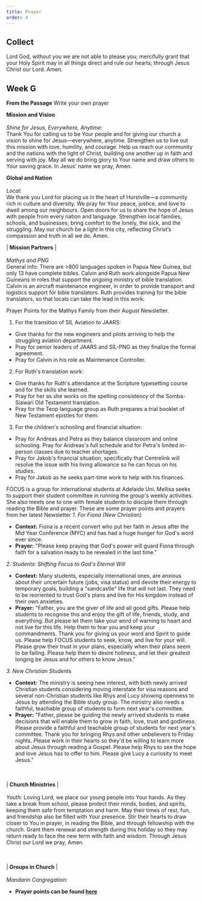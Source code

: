 ```yaml
---
title: Prayer
order: 4
---
```


## Collect
Lord God, without you we are not able to please you; mercifully grant that your Holy Spirit may in all things direct and rule our hearts; through Jesus Christ our Lord. Amen.

## Week G


**From the Passage**
Write your own prayer

**Mission and Vision** 
<br><br> *Shine for Jesus, Everywhere, Anytime:*  
Thank You for calling us to be Your people and for giving our church a vision to shine for Jesus—everywhere, anytime. Strengthen us to live out this mission with love, humility, and courage. Help us reach our community and the nations with the light of Christ, building one another up in faith and serving with joy. May all we do bring glory to Your name and draw others to Your saving grace.
In Jesus’ name we pray, Amen.


**Global and Nation** 
<br><br> *Local*:  
We thank you Lord  for placing us in the heart of Hurstville—a community rich in culture and diversity. We pray for Your peace, justice, and love to dwell among our neighbours. Open doors for us to share the hope of Jesus with people from every nation and language. Strengthen local families, schools, and businesses; bring comfort to the lonely, the sick, and the struggling. May our church be a light in this city, reflecting Christ’s compassion and truth in all we do. Amen.


| **Mission Partners** |
<br><br> *Mathys and PNG*  
General info: There are >800 languages spoken in Papua New Guinea, but only 13 have complete bibles. Calvin and Ruth work alongside Papua New Guineans in roles that support the ongoing ministry of bible translation. Calvin is an aircraft maintenance engineer, in order to provide transport and logistics support for bible translators. Ruth provides training for the bible translators, so that locals can take the lead in this work. 

Prayer Points for the Mathys Family from their August Newsletter. 

1. For the transition of SIL Aviation to JAARS:
- Give thanks for the new engineers and pilots arriving to help the struggling aviation department.
- Pray for senior leaders of JAARS and SIL-PNG as they finalize the formal agreement.
- Pray for Calvin in his role as Maintenance Controller.

2. For Ruth's translation work:
- Give thanks for Ruth's attendance at the Scripture typesetting course and for the skills she learned.
- Pray for her as she works on the spelling consistency of the Somba-Siawari Old Testament translation.
- Pray for the Teop language group as Ruth prepares a trial booklet of New Testament epistles for them.

3. For the children's schooling and financial situation:
- Pray for Andreas and Petra as they balance classroom and online schooling. Pray for Andreas's full schedule and for Petra's limited in-person classes due to teacher shortages.
- Pray for Jakob's financial situation, specifically that Centrelink will resolve the issue with his living allowance so he can focus on his studies.
- Pray for Jakob as he seeks part-time work to help with his finances.











FOCUS is a group for international students at Adelaide Uni. Mellisa seeks to support their student committee in running the group's weekly activities. She also meets one to one with female students to disciple them through reading the Bible and prayer. These are some prayer points and prayers from her latest Newsletter
*1.  For Fiona (New Christian)*
- **Context:** Fiona is a recent convert who put her faith in Jesus after the Mid Year Conference (MYC) and has had a huge hunger for God's word ever since. 
- **Prayer:** "Please keep praying that God's power will guard Fiona through faith for a salvation ready to be revealed in the last time."

*2. Students: Shifting Focus to God's Eternal Will*
- **Context:** Many students, especially international ones, are anxious about their uncertain future (jobs, visa status) and devote their energy to temporary goals, building a "sandcastle" life that will not last. They need to be reoriented to trust God's plans and live for His kingdom instead of their own anxieties.
- **Prayer:** "Father, you are the giver of life and all good gifts. Please help students to recognise this and enjoy the gift of life, friends, study, and everything. But please let them take your word of warning to heart and not live for this life. Help them to fear you and keep your commandments. Thank you for giving us your word and Spirit to guide us. Please help FOCUS students to seek, know, and live for your will. Please grow their trust in your plans, especially when their plans seem to be failing. Please help them to desire holiness, and let their greatest longing be Jesus and for others to know Jesus."

*3. New Christian Students* 
- **Context:** The ministry is seeing new interest, with both newly arrived Christian students considering moving interstate for visa reasons and several non-Christian students like Rhys and Lucy showing openness to Jesus by attending the Bible study group. The ministry also needs a faithful, teachable group of students to form next year's committee.
- **Prayer:** "Father, please be guiding the newly arrived students to make decisions that will enable them to grow in faith, love, trust and godliness. Please provide a faithful and teachable group of students for next year's committee. Thank you for bringing Rhys and other unbelievers to Friday nights. Please work in their hearts so they'd be willing to learn more about Jesus through reading a Gospel. Please help Rhys to see the hope and love Jesus has to offer to him. Please give Lucy a curiosity to meet Jesus."

<br><br> | **Church Ministries** | <br><br> *Youth:*
Loving Lord, we place our young people into Your hands. As they take a break from school, please protect their minds, bodies, and spirits, keeping them safe from temptation and harm. May their times of rest, fun, and friendship also be filled with Your presence. Stir their hearts to draw closer to You in prayer, in reading the Bible, and through fellowship with the church. Grant them renewal and strength during this holiday so they may return ready to face the new term with faith and wisdom. Through Jesus Christ our Lord we pray, Amen.

<br><br>| **Groups in Church** | <br><br> *Mandarin Congregation*:




- **Prayer points can be found [here](https://stgeorgeshurstville.org.au/prayer)**
